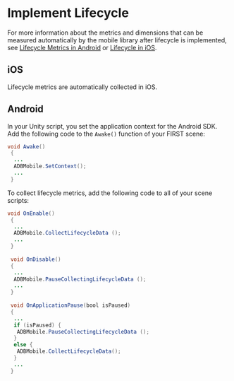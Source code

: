 # Implement Lifecycle

For more information about the metrics and dimensions that can be measured automatically by the mobile library after lifecycle is implemented, see [Lifecycle Metrics in Android](/docs/android/metrics.md) or [Lifecycle in iOS](/docs/ios/metrics.md).

## iOS

Lifecycle metrics are automatically collected in iOS.

## Android

In your Unity script, you set the application context for the Android SDK. Add the following code to the `Awake()` function of your FIRST scene:

```java
void Awake()
 {
  ...
  ADBMobile.SetContext();
  ...
 }
```

To collect lifecycle metrics, add the following code to all of your scene scripts:

```java
void OnEnable()
 {
  ...
  ADBMobile.CollectLifecycleData (); 
  ...
 }
 
 void OnDisable()
 {
  ...
  ADBMobile.PauseCollectingLifecycleData (); 
  ...
 }
  
 void OnApplicationPause(bool isPaused) 
 {
  ...
  if (isPaused) {
   ADBMobile.PauseCollectingLifecycleData (); 
  }  
  else {
   ADBMobile.CollectLifecycleData(); 
  }
  ...
 }

```
